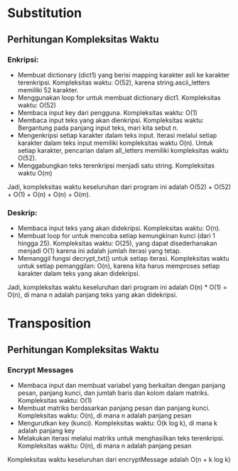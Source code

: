 <h1>Substitution</h1>
<h2>Perhitungan Kompleksitas Waktu</h2>
<h3>Enkripsi:</h3>
<ul>
    <li>Membuat dictionary (dict1) yang berisi mapping karakter asli ke karakter terenkripsi. Kompleksitas waktu: O(52), karena string.ascii_letters memiliki 52 karakter.</li>
    <li>Menggunakan loop for untuk membuat dictionary dict1. Kompleksitas waktu: O(52)</li>
    <li>Membaca input key dari pengguna. Kompleksitas waktu: O(1)</li>
    <li>Membaca input teks yang akan dienkripsi. Kompleksitas waktu: Bergantung pada panjang input teks, mari kita sebut n.</li>
    <li>Mengenkripsi setiap karakter dalam teks input. Iterasi melalui setiap karakter dalam teks input memiliki kompleksitas waktu O(n). Untuk setiap karakter, pencarian dalam all_letters memiliki kompleksitas waktu O(52). </li>
    <li>Menggabungkan teks terenkripsi menjadi satu string. Kompleksitas waktu O(m)</li>
</ul>
<p>Jadi, kompleksitas waktu keseluruhan dari program ini adalah O(52) + O(52) + O(1) + O(n) + O(n) + O(m).</p>

<h3>Deskrip:</h3>
<ul>
    <li>Membaca input teks yang akan didekripsi. Kompleksitas waktu: O(n).</li>
    <li>Membuat loop for untuk mencoba setiap kemungkinan kunci (dari 1 hingga 25). Kompleksitas waktu: O(25), yang dapat disederhanakan menjadi O(1) karena ini adalah jumlah iterasi yang tetap.</li>
    <li>Memanggil fungsi decrypt_txt() untuk setiap iterasi. Kompleksitas waktu untuk setiap pemanggilan: O(n), karena kita harus memproses setiap karakter dalam teks yang akan didekripsi.</li>
</ul>
<p>Jadi, kompleksitas waktu keseluruhan dari program ini adalah O(n) * O(1) = O(n), di mana n adalah panjang teks yang akan didekripsi.</p>

<h1>Transposition</h1>
<h2>Perhitungan Kompleksitas Waktu</h2>
<h3>Encrypt Messages</h3>
<ul>
    <li>Membaca input dan membuat variabel yang berkaitan dengan panjang pesan, panjang kunci, dan jumlah baris dan kolom dalam matriks. Kompleksitas waktu: O(1)</li>
    <li>Membuat matriks berdasarkan panjang pesan dan panjang kunci. Kompleksitas waktu: O(n), di mana n adalah panjang pesan</li>
    <li>Mengurutkan key (kunci). Kompleksitas waktu: O(k log k), di mana k adalah panjang key</li>
    <li>Melakukan iterasi melalui matriks untuk menghasilkan teks terenkripsi. Kompleksitas waktu: O(n), di mana n adalah panjang pesan</li>
</ul>
<p> Kompleksitas waktu keseluruhan dari encryptMessage adalah O(n + k log k)</p>
